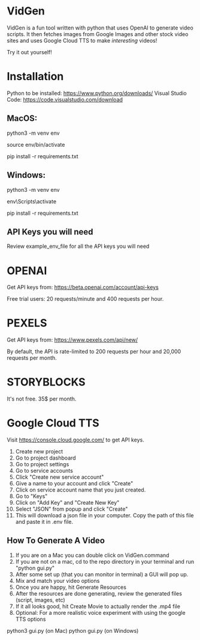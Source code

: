 # VidGen

VidGen is a fun tool written with python that uses OpenAI to generate video scripts. 
It then fetches images from Google Images and other stock video sites and uses Google Cloud TTS to make *interesting* videos!

Try it out yourself!

# Installation

Python to be installed: https://www.python.org/downloads/
Visual Studio Code: https://code.visualstudio.com/download

## MacOS:

python3 -m venv env

source env/bin/activate

pip install -r requirements.txt

## Windows:

python3 -m venv env

env\Scripts\activate

pip install -r requirements.txt

## API Keys you will need

Review example_env_file for all the API keys you will need

# OPENAI

Get API keys from: https://beta.openai.com/account/api-keys

Free trial users: 20 requests/minute and 400 requests per hour.

# PEXELS

Get API keys from: https://www.pexels.com/api/new/

By default, the API is rate-limited to 200 requests per hour and 20,000 requests per month.

# STORYBLOCKS

It's not free. 35$ per month.

# Google Cloud TTS

Visit https://console.cloud.google.com/ to get API keys.

1. Create new project
2. Go to project dashboard
3. Go to project settings
4. Go to service accounts
5. Click "Create new service account"
6. Give a name to your account and click "Create"
7. Click on service account name that you just created.
8. Go to "Keys"
9. Click on "Add Key" and "Create New Key"
10. Select "JSON" from popup and click "Create"
11. This will download a json file in your computer. Copy the path of this file and paste it in .env file.

## How To Generate A Video

1. If you are on a Mac you can double click on VidGen.command
2. If you are not on a mac, cd to the repo directory in your terminal and run "python gui.py"
3. After some set up (that you can monitor in terminal) a GUI will pop up.
4. Mix and match your video options
5. Once you are happy, hit Generate Resources
6. After the resources are done generating, review the generated files (script, images, etc)
7. If it all looks good, hit Create Movie to actually render the .mp4 file
8. Optional: For a more realistic voice experiment with using the google TTS options

python3 gui.py (on Mac)
python gui.py (on Windows)